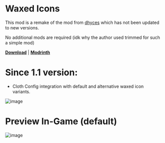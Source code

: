 # Waxed Icons

This mod is a remake of the mod from [dhyces](https://modrinth.com/mod/waxed-icons) which has not been updated to new versions. 

No additional mods are required (idk why the author used trimmed for such a simple mod)

**[Download](https://github.com/FanyaOff/WaxedIcons/releases/)** | **[Modrinth](https://modrinth.com/mod/waxedicons)**

# Since 1.1 version:
- Cloth Config integration with default and alternative waxed icon variants.

![image](https://github.com/user-attachments/assets/8774df51-50d4-49b9-8abe-e8b3fe9ecd30)

# Preview In-Game (default)

![image](https://github.com/user-attachments/assets/a623db3d-1e4a-4897-ac99-5e77176915c8)



